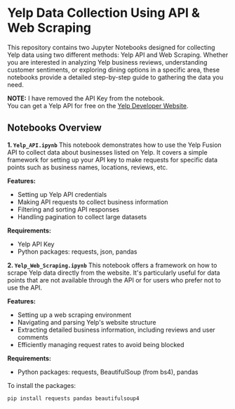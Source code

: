 # Yelp Data Collection Using API & Web Scraping

This repository contains two Jupyter Notebooks designed for collecting Yelp data using two different methods: Yelp API and Web Scraping. Whether you are interested in analyzing Yelp business reviews, understanding customer sentiments, or exploring dining options in a specific area, these notebooks provide a detailed step-by-step guide to gathering the data you need.

**NOTE:** I have removed the API Key from the notebook. <br>
You can get a Yelp API for free on the [Yelp Developer Website](https://docs.developer.yelp.com/).

## Notebooks Overview
**1. `Yelp_API.ipynb`**
This notebook demonstrates how to use the Yelp Fusion API to collect data about businesses listed on Yelp. It covers a simple framework for setting up your API key to make requests for specific data points such as business names, locations, reviews, etc.

**Features:**
- Setting up Yelp API credentials
- Making API requests to collect business information
- Filtering and sorting API responses
- Handling pagination to collect large datasets

**Requirements:**
- Yelp API Key
- Python packages: requests, json, pandas

**2. `Yelp_Web_Scraping.ipynb`**
This notebook offers a framework on how to scrape Yelp data directly from the website. It's particularly useful for data points that are not available through the API or for users who prefer not to use the API.

**Features:**
- Setting up a web scraping environment
- Navigating and parsing Yelp's website structure
- Extracting detailed business information, including reviews and user comments
- Efficiently managing request rates to avoid being blocked

**Requirements:**
- Python packages: requests, BeautifulSoup (from bs4), pandas

To install the packages:
``` bash
pip install requests pandas beautifulsoup4
```
